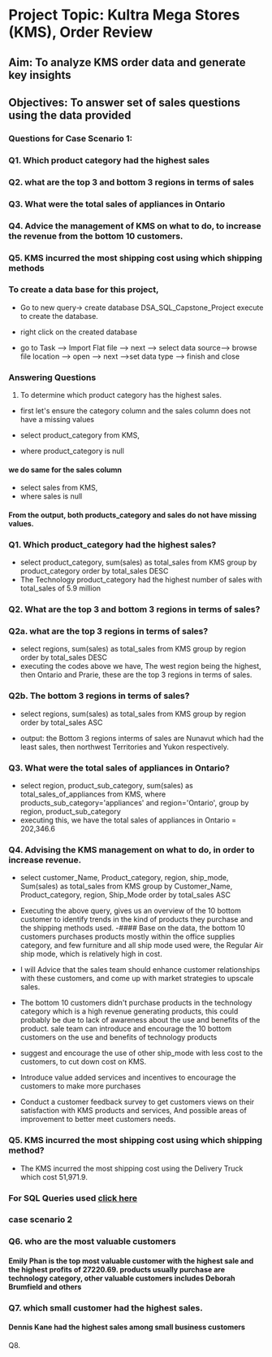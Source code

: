 # Project Topic: Kultra Mega Stores (KMS), Order Review 
## Aim: To analyze KMS order data and generate key insights

## Objectives: To answer set of sales questions using the data provided 
### Questions for Case Scenario 1: 

### Q1. Which product category had the highest sales

### Q2. what are the top 3 and bottom 3 regions in terms of sales 

### Q3. What were the total sales of appliances in Ontario
  
### Q4. Advice the management of KMS on what to do, to increase the revenue from the bottom  10 customers.
  
### Q5. KMS incurred the most shipping cost using which shipping methods 

### To create a data base for this project, 
- Go to new query-> create database DSA_SQL_Capstone_Project
execute to create the database.

- right click on the created database
- go to Task --> Import Flat file --> next --> select data source-->  browse file location --> open --> next -->set data type --> finish and close

### Answering Questions 

 1. To determine which product category has the highest sales.
 - first let's ensure the category column and the sales column does not have a missing values 

  - select product_category from KMS,
  - where product_category is null
  
#### we do same for the sales column
- select sales from KMS,
- where sales is null

#### From the output, both products_category and sales do not have missing values.

### Q1. Which product_category had the highest sales?
  
- select product_category,  sum(sales) as total_sales from KMS group by product_category order by total_sales DESC
- The Technology product_category had the highest number of sales with total_sales of 5.9 million 

### Q2. What are the top 3 and bottom 3 regions in terms of sales?

### Q2a. what are the top 3 regions in terms of sales?

 - select regions, sum(sales) as total_sales from KMS group by region
order by total_sales  DESC
- executing the codes above we have, The west region being the highest, then Ontario and Prarie, these are the top 3 regions in terms of sales.

### Q2b. The bottom 3 regions in terms of sales?
 - select regions, sum(sales) as total_sales from KMS group by region
order by total_sales  ASC

- output: the Bottom 3 regions interms of sales are Nunavut which had the least sales, then northwest Territories and Yukon respectively.

### Q3. What were the total sales of appliances in Ontario?

 - select region, product_sub_category, sum(sales) as total_sales_of_appliances from KMS, where products_sub_category='appliances' and region='Ontario', group by region, product_sub_category
 - executing this, we have the total sales of appliances in Ontario = 202,346.6

### Q4. Advising the KMS management on what to do, in order to increase revenue.

 - select customer_Name, Product_category, region, ship_mode, Sum(sales) as total_sales from KMS group by Customer_Name, Product_category, region, Ship_Mode order by total_sales ASC
- Executing the above query, gives us an overview of the 10 bottom customer to identify trends in the kind of products they purchase and the shipping methods used.
-#### Base on the data, the bottom 10 customers purchases products mostly within the office supplies category, and few furniture and all ship mode used were, the Regular Air ship mode, which is relatively high in cost.

 - I will Advice that the sales team should enhance customer relationships with these customers, and come up with market strategies to upscale sales.
   
 - The bottom 10 customers didn't purchase products in the technology category which is a high revenue generating products, this could probably be due to lack of awareness about the use and benefits of the product. sale team can introduce and encourage the 10 bottom customers on the use and benefits of technology products
   
 - suggest and encourage the use of other ship_mode with less cost to the customers, to cut down cost on KMS.
   
 - Introduce value added services and incentives to encourage the customers to make more purchases

 - Conduct a customer feedback survey to get customers views on their satisfaction with KMS products and services, And possible areas of improvement to better meet customers needs.

### Q5. KMS incurred the most shipping cost using which shipping method?

 - The KMS incurred the most shipping cost using the Delivery Truck which cost 51,971.9.

### For SQL Queries used [click here](https://docs.google.com/document/d/1Jf_n9xeL3N0pjz5xWDDbzDjFuP3hpdLY/edit?usp=drivesdk&ouid=106287249642968225191&rtpof=true&sd=true)


### case scenario 2
### Q6. who are the most valuable customers 
#### Emily Phan is the top most valuable customer with the highest sale and the highest profits of 27220.69. products usually purchase are technology category, other valuable customers includes Deborah Brumfield and others

### Q7. which small customer had the highest sales.
#### Dennis Kane had the highest sales among small business customers 

Q8. 
